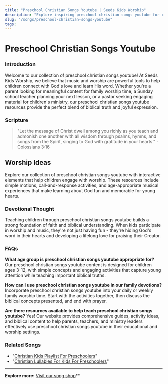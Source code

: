 ```yaml
---
title: "Preschool Christian Songs Youtube | Seeds Kids Worship"
description: "Explore inspiring preschool christian songs youtube for children's worship and faith development. Biblical music resources for families and ministry."
slug: "/songs/preschool-christian-songs-youtube"
tags:
---
```


# Preschool Christian Songs Youtube

### Introduction

Welcome to our collection of preschool christian songs youtube! At Seeds Kids Worship, we believe that music and worship are powerful tools to help children connect with God's love and learn His word. Whether you're a parent looking for meaningful content for family worship time, a Sunday school teacher planning your next lesson, or a pastor seeking engaging material for children's ministry, our preschool christian songs youtube resources provide the perfect blend of biblical truth and joyful expression.

### Scripture

> "Let the message of Christ dwell among you richly as you teach and admonish one another with all wisdom through psalms, hymns, and songs from the Spirit, singing to God with gratitude in your hearts." - Colossians 3:16

## Worship Ideas

Explore our collection of preschool christian songs youtube with interactive elements that help children engage with worship. These resources include simple motions, call-and-response activities, and age-appropriate musical experiences that make learning about God fun and memorable for young hearts.

### Devotional Thought

Teaching children through preschool christian songs youtube builds a strong foundation of faith and biblical understanding. When kids participate in worship and music, they're not just having fun - they're hiding God's word in their hearts and developing a lifelong love for praising their Creator.

### FAQs

**What age group is preschool christian songs youtube appropriate for?**
Our preschool christian songs youtube content is designed for children ages 3-12, with simple concepts and engaging activities that capture young attention while teaching important biblical truths.

**How can I use preschool christian songs youtube in our family devotions?**
Incorporate preschool christian songs youtube into your daily or weekly family worship time. Start with the activities together, then discuss the biblical concepts presented, and end with prayer.

**Are there resources available to help teach preschool christian songs youtube?**
Yes! Our website provides comprehensive guides, activity ideas, and biblical content to help parents, teachers, and ministry leaders effectively use preschool christian songs youtube in their educational and worship settings.

### Related Songs

- "[Christian Kids Playlist For Preschoolers](/songs/christian-kids-playlist-for-preschoolers/)"
- "[Christian Lullabies For Kids For Preschoolers](/songs/christian-lullabies-for-kids-for-preschoolers/)"

---

**Explore more:** [Visit our song shop](https://seedskidsworship.com/shop)**

<!-- Schema Markup -->
<script type="application/ld+json">
{
  "@context": "https://schema.org",
  "@type": "MusicRecording",
  "name": "Preschool Christian Songs Youtube",
  "byArtist": {
    "@type": "MusicGroup",
    "name": "Seeds Kids Worship"
  },
  "isFamilyFriendly": true,
  "url": "https://seedskidsworship.com/songs/preschool-christian-songs-youtube/"
}
</script>